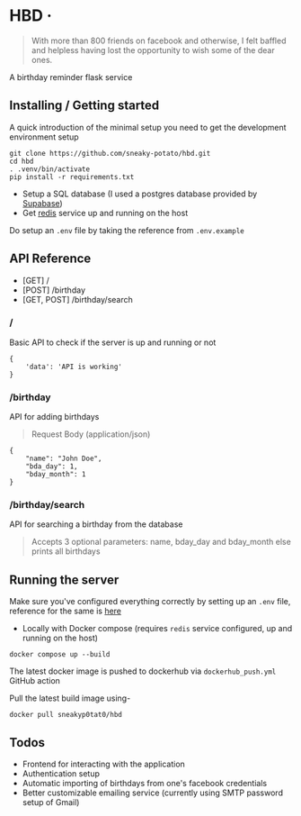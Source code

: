 # HBD &middot;

>With more than 800 friends on facebook and otherwise, I felt baffled and helpless having lost the opportunity to wish some of the dear ones.

A birthday reminder flask service

## Installing / Getting started

A quick introduction of the minimal setup you need to get the development environment setup

```shell
git clone https://github.com/sneaky-potato/hbd.git
cd hbd
. .venv/bin/activate
pip install -r requirements.txt
```

- Setup a SQL database (I used a postgres database provided by [Supabase](https://supabase.com/))
- Get [redis](https://redis.io/) service up and running on the host

Do setup an ```.env``` file by taking the reference from ```.env.example```

## API Reference

<!-- [Postman Documentation](https://documenter.getpostman.com/view/19757323/UVyn2z4D) -->

- [GET] /
- [POST] /birthday
- [GET, POST] /birthday/search

### /

Basic API to check if the server is up and running or not

```shell
{
    'data': 'API is working'
}
```

### /birthday

API for adding birthdays

> Request Body (application/json)  

```shell
{
    "name": "John Doe",
    "bda_day": 1,
    "bday_month": 1
}
```

### /birthday/search

API for searching a birthday from the database

> Accepts 3 optional parameters: name, bday_day and bday_month else prints all birthdays

## Running the server

Make sure you've configured everything correctly by setting up an ```.env``` file, reference for the same is [here](https://github.com/sneaky-potato/hbd/blob/main/.env.example/)

- Locally with Docker compose (requires ```redis``` service configured, up and running on the host)

```shell
docker compose up --build    
```

The latest docker image is pushed to dockerhub via ```dockerhub_push.yml``` GitHub action

Pull the latest build image using-

```shell
docker pull sneakyp0tat0/hbd
```

## Todos

- Frontend for interacting with the application
- Authentication setup
- Automatic importing of birthdays from one's facebook credentials
- Better customizable emailing service (currently using SMTP password setup of Gmail)
